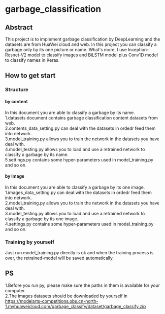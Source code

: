 # garbage_classification
## Abstract
This project is to implement garbage classification by DeepLearning and the datasets are from HuaWei cloud and web. In this project you can classify a garbage only by its one picture or name. What's more, I use Inception-Resnet-V2 model to classify images and BiLSTM model plus Conv1D model to classify names in Keras. 
## How to get start
### Structure
#### by content
In this document you are able to classify a garbage by its name.   
1.datasets document contains garbage classification content datasets from web.  
2.contents_data_setting.py can deal with the datasets in ordedr feed them into network.  
3.model_training.py allows you to train the network in the datasets you have deal with.  
4.model_testing.py allows you to load and use a retrained network to classify a garbage by its name.  
5.settings.py contains some hyper-parameters used in model_training.py and so on.
#### by image
In this document you are able to classify a garbage by its one image.   
1.images_data_setting.py can deal with the datasets in ordedr feed them into network.  
2.model_training.py allows you to train the network in the datasets you have deal with.  
3.model_testing.py allows you to load and use a retrained network to classify a garbage by its one image.  
4.settings.py contains some hyper-parameters used in model_training.py and so on.
### Training by yourself
Just run model_training.py directly is ok and when the training process is over, the retrained-model will be saved automatically.
## PS
1.Before you run py, please make sure the paths in them is available for your computer.  
2.The images datasets should be downloaded by yourself in https://modelarts-competitions.obs.cn-north-1.myhuaweicloud.com/garbage_classify/dataset/garbage_classify.zip
